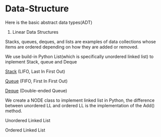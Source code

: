 # Data-Structure
Here is the basic abstract data types(ADT)

1. Linear Data Structures

Stacks, queues, deques, and lists are examples of data collections whose items are ordered depending on how they are added or removed.

We use build-in Python List(which is specifically unordered linked list) to inplement Stack, queue and Deque
<p> <a href="http://interactivepython.org/runestone/static/pythonds/BasicDS/TheStackAbstractDataType.html">Stack</a> (LIFO, Last In First Out) </p>
<p > <a href="http://interactivepython.org/runestone/static/pythonds/BasicDS/WhatIsaQueue.html">Queue</a> (FIFO, First In First Out) </p>
<p > <a href="http://interactivepython.org/runestone/static/pythonds/BasicDS/WhatIsaDeque.html">Deque</a> (Double-ended Queue) </p>

We create a NODE class to implement linked list in Python, the difference between unordered LL and ordered LL is the implementation of the Add() method.

<p>Unordered Linked List <a herf="http://interactivepython.org/runestone/static/pythonds/BasicDS/TheUnorderedListAbstractDataType.html"> </a> 
<p>Ordered Linked List <a herf="http://interactivepython.org/runestone/static/pythonds/BasicDS/TheOrderedListAbstractDataType.html"> </a>
